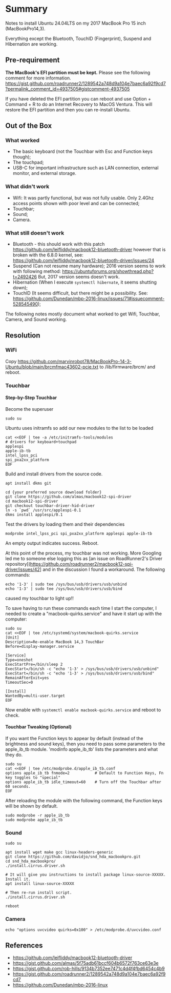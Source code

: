# Summary
Notes to install Ubuntu 24.04LTS on my 2017 MacBook Pro 15 inch (MacBookPro14,3).

Everything except the Bluetooth, TouchID (Fingerprint), Suspend and Hibernation are working.

## Pre-requirement
**The MacBook's EFI partition must be kept.** 
Please see the following comment for more information.
https://gist.github.com/roadrunner2/1289542a748d9a104e7baec6a92f9cd7?permalink_comment_id=4937505#gistcomment-4937505

If you have deleted the EFI partition you can reboot and use Option + Command + R to do an Internet Recovery to MacOS Ventura.  This will restore the EFI partition and then you can re-install Ubuntu.

## Out of the Box

### What worked
- The basic keyboard (not the Touchbar with Esc and Function keys though); 
- The touchpad;
- USB-C for important infrastructure such as LAN connection, external monitor, and external storage.

### What didn't work
- Wifi: It was partly functional, but was not fully usable. Only 2.4Ghz access points shown with poor level and can be connected;
- Touchbar;
- Sound;
- Camera.

### What still doesn't work
- Bluetooth - this should work with this patch https://github.com/leifliddy/macbook12-bluetooth-driver however that is broken with the 6.8.0 kernel, see: https://github.com/leifliddy/macbook12-bluetooth-driver/issues/24
- Suspend (Can not resume many hardware);
  2016 version seems to work with following method: https://ubuntuforums.org/showthread.php?t=2492426
  But, 2017 version seems doesn't work.
- Hibernation (When I execute `systemctl hibernate`, it seems shutting down);
- TouchID (It seems difficult, but there might be a possibility. See: https://github.com/Dunedan/mbp-2016-linux/issues/71#issuecomment-528545490);

The following notes mostly document what worked to get Wifi, Touchbar, Camera, and Sound working.

## Resolution

### WiFi
Copy https://github.com/marvinrobot78/MacBookPro-14-3-Ubuntu/blob/main/brcmfmac43602-pcie.txt to /lib/firmware/brcm/ and reboot.

### Touchbar

#### Step-by-Step Touchbar
Become the superuser
```
sudo su
```

Ubuntu uses initramfs so add our new modules to the list to be loaded
```
cat <<EOF | tee -a /etc/initramfs-tools/modules
# drivers for keyboard+touchpad
applespi
apple-ib-tb
intel_lpss_pci
spi_pxa2xx_platform
EOF
```

Build and install drivers from the source code.
```
apt install dkms git

cd {your preferred source download folder}
git clone https://github.com/almas/macbook12-spi-driver
cd macbook12-spi-driver
git checkout touchbar-driver-hid-driver
ln -s `pwd` /usr/src/applespi-0.1
dkms install applespi/0.1
```

Test the drivers by loading them and their dependencies
```
modprobe intel_lpss_pci spi_pxa2xx_platform applespi apple-ib-tb
```
An empty output indicates success.  Reboot.

At this point of the process, my touchbar was not working.  More Googling led me to someone else logging this as [an issue on RoadRunner2's Driver repository[(https://github.com/roadrunner2/macbook12-spi-driver/issues/42] and in the discussion I found a workaround.  The following commands:
```
echo '1-3' | sudo tee /sys/bus/usb/drivers/usb/unbind
echo '1-3' | sudo tee /sys/bus/usb/drivers/usb/bind
```
caused my touchbar to light up!!

To save having to run these commands each time I start the computer, I needed to create a "macbook-quirks.service" and have it start up with the computer:
```
sudo su
cat <<EOF | tee /etc/systemd/system/macbook-quirks.service
[Unit]
Description=Re-enable MacBook 14,3 TouchBar
Before=display-manager.service

[Service]
Type=oneshot
ExecStartPre=/bin/sleep 2
ExecStart=/bin/sh -c "echo '1-3' > /sys/bus/usb/drivers/usb/unbind"
ExecStart=/bin/sh -c "echo '1-3' > /sys/bus/usb/drivers/usb/bind"
RemainAfterExit=yes
TimeoutSec=0

[Install]
WantedBy=multi-user.target
EOF
```
Now enable with `systemctl enable macbook-quirks.service` and reboot to check.

#### Touchbar Tweaking (Optional)
If you want the Function keys to appear by default (instead of the brightness and sound keys), then you need to pass some parameters to the apple_ib_tb module. 
'modinfo apple_ib_tb' lists the parameters and what they do.
```
sudo su
cat <<EOF | tee /etc/modprobe.d/apple_ib_tb.conf
options apple_ib_tb fnmode=2           # Default to Function Keys, Fn key toggles to "special"
options apple_ib_tb idle_timeout=60    # Turn off the Touchbar after 60 seconds.
EOF
```

After reloading the module with the following command, the Function keys will be shown by default.
```
sudo modprobe -r apple_ib_tb
sudo modprobe apple_ib_tb
```

### Sound
```
sudo su

apt install wget make gcc linux-headers-generic
git clone https://github.com/davidjo/snd_hda_macbookpro.git
cd snd_hda_macbookpro/
./install.cirrus.driver.sh

# It will give you instructions to install package linux-source-XXXXX. Install it.
apt install linux-source-XXXXX

# Then re-run install script.
./install.cirrus.driver.sh

reboot
```


### Camera
```
echo "options uvcvideo quirks=0x100" > /etc/modprobe.d/uvcvideo.conf
```


## References
- https://github.com/leifliddy/macbook12-bluetooth-driver
- https://gist.github.com/almas/5f75adb61bccf604b6572f763ce63e3e
- https://gist.github.com/rob-hills/9134b7352ee7471c4d4f4fbd6454c4b9
- https://gist.github.com/roadrunner2/1289542a748d9a104e7baec6a92f9cd7
- https://github.com/Dunedan/mbp-2016-linux
